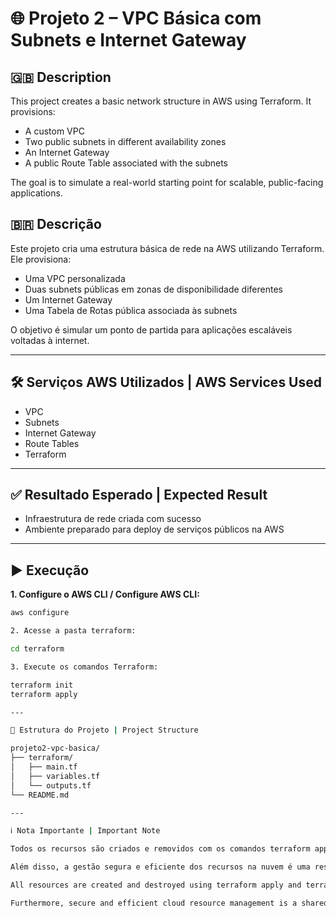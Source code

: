 # 🌐 Projeto 2 – VPC Básica com Subnets e Internet Gateway

## 🇬🇧 Description  
This project creates a basic network structure in AWS using Terraform. It provisions:  
- A custom VPC  
- Two public subnets in different availability zones  
- An Internet Gateway  
- A public Route Table associated with the subnets  

The goal is to simulate a real-world starting point for scalable, public-facing applications.

## 🇧🇷 Descrição  
Este projeto cria uma estrutura básica de rede na AWS utilizando Terraform. Ele provisiona:  
- Uma VPC personalizada  
- Duas subnets públicas em zonas de disponibilidade diferentes  
- Um Internet Gateway  
- Uma Tabela de Rotas pública associada às subnets  

O objetivo é simular um ponto de partida para aplicações escaláveis voltadas à internet.

---

## 🛠️ Serviços AWS Utilizados | AWS Services Used  
- VPC  
- Subnets  
- Internet Gateway  
- Route Tables  
- Terraform

---

## ✅ Resultado Esperado | Expected Result  
- Infraestrutura de rede criada com sucesso  
- Ambiente preparado para deploy de serviços públicos na AWS

---

## ▶️ Execução

**1. Configure o AWS CLI / Configure AWS CLI:**  
```bash
aws configure

2. Acesse a pasta terraform:

cd terraform

3. Execute os comandos Terraform:

terraform init  
terraform apply

---

📁 Estrutura do Projeto | Project Structure

projeto2-vpc-basica/
├── terraform/
│   ├── main.tf
│   ├── variables.tf
│   └── outputs.tf
└── README.md

---

ℹ️ Nota Importante | Important Note

Todos os recursos são criados e removidos com os comandos terraform apply e terraform destroy, garantindo controle de custos e respeito aos limites do Free Tier da AWS.

Além disso, a gestão segura e eficiente dos recursos na nuvem é uma responsabilidade compartilhada com a AWS — cabendo ao usuário configurar, monitorar e manter suas aplicações com boas práticas.

All resources are created and destroyed using terraform apply and terraform destroy, ensuring cost control and adherence to AWS Free Tier limits.

Furthermore, secure and efficient cloud resource management is a shared responsibility with AWS — users are responsible for configuring, monitoring, and maintaining their workloads using best practices.